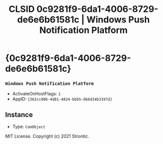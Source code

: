 ﻿---
title: "CLSID 0c9281f9-6da1-4006-8729-de6e6b61581c | Windows Push Notification Platform"
excerpt: What is COM-Object CLSID 0c9281f9-6da1-4006-8729-de6e6b61581c?
---

# {0c9281f9-6da1-4006-8729-de6e6b61581c}

### `Windows Push Notification Platform`
* ActivateOnHostFlags: `1`
* AppID: `{362cc086-4d81-4824-bbb5-666d34b3197d}`

## Instance

* Type: `ComObject`

MIT License. Copyright (c) 2021 Strontic.


